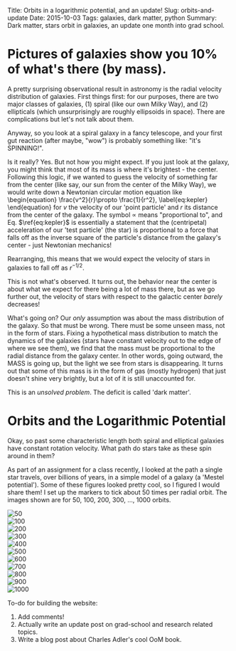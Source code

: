 Title: Orbits in a logarithmic potential, and an update!
Slug: orbits-and-update
Date: 2015-10-03
Tags: galaxies, dark matter, python
Summary: Dark matter, stars orbit in galaxies, an update one month into grad school.

# Pictures of galaxies show you 10% of what's there (by mass).
A pretty surprising observational result in astronomy is the radial
velocity distribution of galaxies. First things first: for our purposes,
there are two major classes of galaxies, (1) spiral (like our own Milky
Way), and (2) ellipticals (which unsurprisingly are roughly ellipsoids in
space). There are complications but let's not talk about them.

Anyway, so you look at a spiral galaxy in a fancy telescope, and your first
gut reaction (after maybe, "wow") is probably something like: "it's
SPINNING!".

Is it really? Yes. But not how you might expect. If you just look at the galaxy,
you might think that most of its mass is where it's brightest - the center.
Following this logic, if we wanted to guess the velocity of something far
from the center (like say, our sun from the center of the Milky Way), we
would write down a Newtonian circular motion equation like
\begin{equation}
\frac{v^2}{r}\propto \frac{1}{r^2},
\label{eq:kepler}
\end{equation}
for $v$ the velocity of our 'point particle' and $r$ its distance from the center
of the galaxy. The symbol $\propto$ means "proportional to", and Eq.
$\ref{eq:kepler}$ is essentially a statement that the (centripetal) acceleration
of our 'test particle' (the star) is proportional to a force that falls off
as the inverse square of the particle's distance from the galaxy's center -
just Newtonian mechanics!

Rearranging, this means that we would expect the velocity of stars in
galaxies to fall off as $r^{-1/2}$.

This is not what's observed. It turns out, the behavior near the center is about what we expect for there being a lot of mass there, but as we go further out,
the velocity of stars with respect to the galactic center *barely* decreases!

What's going on? Our *only* assumption was about the mass distribution of the galaxy. So that must be wrong. There must be some unseen mass, not in the form
of stars. Fixing a hypothetical mass distribution to match the dynamics
of the galaxies (stars have constant velocity out to the edge of where we see
them), we find that the mass must be proportional to the radial distance from
the galaxy center. In other words, going outward, the MASS is going up, but
the light we see from stars is disappearing.
It turns out that some of this mass is in the form of gas (mostly hydrogen) that just doesn't shine very brightly, but a lot of it is still unaccounted for.

This is an *unsolved problem*. The deficit is called 'dark matter'.

# Orbits and the Logarithmic Potential
Okay, so past some characteristic length both spiral and elliptical galaxies
have constant rotation velocity. What path do stars take as these spin around in them?  

As part of an assignment for a class recently, I looked at the path a single
star travels, over billions of years, in a simple model of a galaxy (a 'Mestel
potential'). Some of these figures looked pretty cool, so I figured I would
share them! I set up the markers to tick about 50 times per radial orbit.
The images shown are for 50, 100, 200, 300, ..., 1000 orbits.

![50]({attach}/blog/images/main50.png)  
![100]({attach}/blog/images/main100.png)  
![200]({attach}/blog/images/main200.png)  
![300]({attach}/blog/images/main300.png)  
![400]({attach}/blog/images/main400.png)  
![500]({attach}/blog/images/main500.png)  
![600]({attach}/blog/images/main600.png)  
![700]({attach}/blog/images/main700.png)  
![800]({attach}/blog/images/main800.png)  
![900]({attach}/blog/images/main900.png)  
![1000]({attach}/blog/images/main1000.png)  

To-do for building the website:

  1. Add comments!
  2. Actually write an update post on grad-school and research related topics.
  3. Write a blog post about Charles Adler's cool OoM book.

